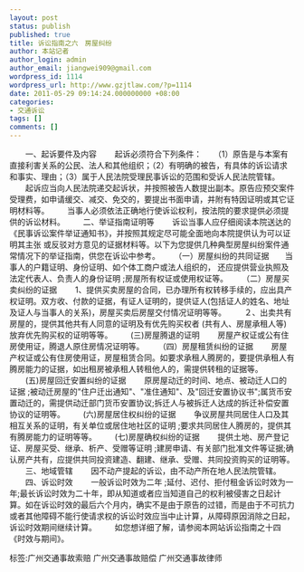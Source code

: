 ```yaml
---
layout: post
status: publish
published: true
title: 诉讼指南之六　房屋纠纷
author: 本站记者
author_login: admin
author_email: jiangwei909@gmail.com
wordpress_id: 1114
wordpress_url: http://www.gzjtlaw.com/?p=1114
date: 2011-05-29 09:14:24.000000000 +08:00
categories:
- 交通诉讼
tags: []
comments: []
---
```

　　一、起诉要件及内容 　　起诉必须符合下列条件：　　（1）原告是与本案有直接利害关系的公民、法人和其他组织；（2）有明确的被告，有具体的诉讼请求和事实、理由；（3）属于人民法院受理民事诉讼的范围和受诉人民法院管辖。 　　起诉应当向人民法院递交起诉状，并按照被告人数提出副本。原告应预交案件受理费，如申请缓交、减交、免交的，要提出书面申请，并附有特因证明或其它证明材料等。 　　当事人必须依法正确地行使诉讼权利，按法院的要求提供必须提供的诉讼材料。 　　二、举证指南证明等 　　诉讼当事人应仔细阅读本院送达的《民事诉讼案件举证通知书》，并按照其规定尽可能全面地向本院提供认为可以证明其主张 或反驳对方意见的证据材料等。以下为您提供几种典型房屋纠纷案件通常情况下的举证指南，供您在诉讼中参考。 　　（一）房屋纠纷的共同证据　　当事人的户籍证明、身份证明、如个体工商户或法人组织的， 还应提供营业执照及法定代表人、负责人的身份证明 ;房屋所有权证或使用权证等。 　　（二）房屋买卖纠纷的证据 　　1、提供买卖房屋的合同，已办理所有权转移手续的，应出具产权证明。双方收、付款的证据，有证人证明的，提供证人(包括证人的姓名、地址及证人与当事人的关系)，房屋买卖后房屋交付情况证明等等。 　　２、出卖共有房屋的，提供其他共有人同意的证明及有优先购买权者 (共有人、房屋承租人等)放弃优先购买权的证明等等。 　　(三)房屋腾退的证明 　　房屋产权证或公有住房使用证，腾退人原住房情况证明等。 　　（四）房屋租赁纠纷的证据 　　房屋产权证或公有住房使用证，房屋租赁合同。如要求承租人腾房的，要提供承租人有腾房能力的证据，如出租房被承租人转租他人的，需提供转租的证据等。 　　(五)房屋回迁安置纠纷的证据 　　原房屋动迁的时间、地点、被动迁人口的证据 ;被动迁房屋的"住户迁出通知"、"准住通知"、及"回迁安置协议书";属货币安置动迁的，需提供动迁部门货币安置协议;拆迁人与被拆迁人达成的拆迁补偿安置协议的证明等。 　　(六)房屋居住权纠纷的证据 　　争议房屋共同居住人口及其相互关系的证明，有关单位或居住地社区的证明 ;要求共同居住人腾房的，提供其有腾房能力的证明等等。 　　(七)房屋确权纠纷的证据 　　提供土地、房产登记证、房屋买受、继承、析产、受赠等证明 ;建房申请、有关部门批准文件等证据;确认房产共有，应提供共同投资建造、翻建、继承、受赠、共同投资购买的证明等。 　　三、地域管辖 　　因不动产提起的诉讼，由不动产所在地人民法院管辖。 　　四、诉讼时效 　　一般诉讼时效为二年 ;延付、迟付、拒付租金诉讼时效为一年;最长诉讼时效为二十年，即从知道或者应当知道自己的权利被侵害之日起计算。如在诉讼时效的最后六个月内，确实不是由于原告的过错，而是由于不可抗力或者其他障碍不能行使请求权的诉讼时效应当中止计算，从障碍原因消除之日起，诉讼时效期间继续计算。 　　如您想详细了解，请参阅本网站诉讼指南之十四《时效与期间》。 标签:广州交通事故索赔 广州交通事故赔偿 广州交通事故律师
